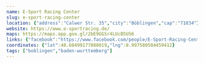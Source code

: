 ```yaml
---
name: E-Sport Racing Center
slug: e-sport-racing-center
location: {"address":"Calwer Str. 35","city":"Böblingen","cap":"71034"}
website: https://www.e-sportracing.de/
maps: https://maps.app.goo.gl/2bE9GGSr4LUcB5US6
links: {"facebook":"https://www.facebook.com/people/E-Sport-Racing-Center-B%C3%B6blingen/61554204173193/","instagram":""}
coordinates: {"lat":48.68499177088019,"lng":8.997580504459412}
tags: ["boblingen","baden-wurttemberg"]
---
```

